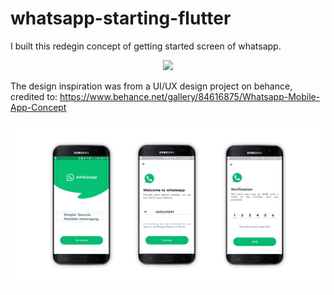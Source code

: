 # whatsapp-starting-flutter

I built this redegin concept of getting started screen of whatsapp. 

<p align="center"><img src="https://github.com/ahmed-dys99/whatsapp-starting-flutter/blob/main/demo.gif" width="500"/></p>

The design inspiration was from a UI/UX design project on behance, credited to: <https://www.behance.net/gallery/84616875/Whatsapp-Mobile-App-Concept>

<p align="center"><img src="https://github.com/ahmed-dys99/whatsapp-starting-flutter/blob/main/demo.png"/></p>
